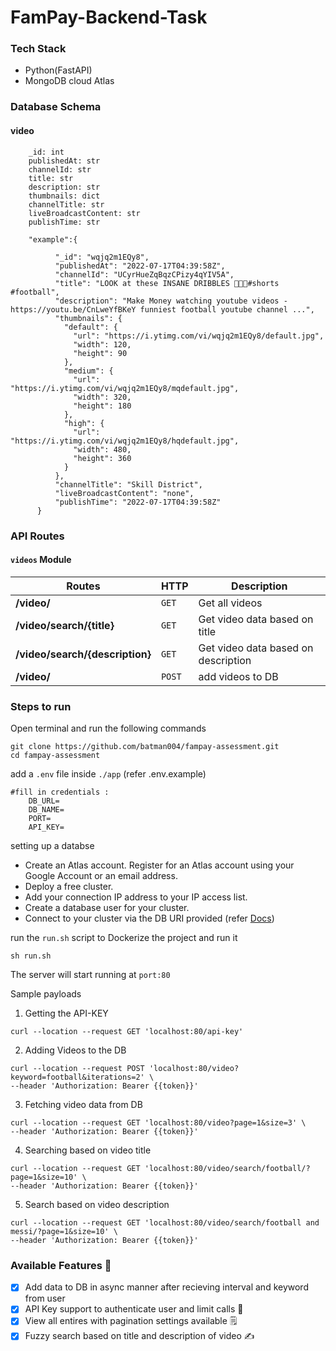 # FamPay-Backend-Task

### Tech Stack
 - Python(FastAPI)
 - MongoDB cloud Atlas

### Database Schema

#### video
```
    _id: int
    publishedAt: str
    channelId: str
    title: str
    description: str
    thumbnails: dict
    channelTitle: str
    liveBroadcastContent: str
    publishTime: str
    
    "example":{
    
          "_id": "wqjq2m1EQy8",
          "publishedAt": "2022-07-17T04:39:58Z",
          "channelId": "UCyrHueZqBqzCPizy4qYIV5A",
          "title": "LOOK at these INSANE DRIBBLES 🥶🥶🔥#shorts  #football",
          "description": "Make Money watching youtube videos - https://youtu.be/CnLweYfBKeY funniest football youtube channel ...",
          "thumbnails": {
            "default": {
              "url": "https://i.ytimg.com/vi/wqjq2m1EQy8/default.jpg",
              "width": 120,
              "height": 90
            },
            "medium": {
              "url": "https://i.ytimg.com/vi/wqjq2m1EQy8/mqdefault.jpg",
              "width": 320,
              "height": 180
            },
            "high": {
              "url": "https://i.ytimg.com/vi/wqjq2m1EQy8/hqdefault.jpg",
              "width": 480,
              "height": 360
            }
          },
          "channelTitle": "Skill District",
          "liveBroadcastContent": "none",
          "publishTime": "2022-07-17T04:39:58Z"
      }   
```
### API Routes


#### `videos` Module

Routes | HTTP | Description
--- | --- | ---
**/video/** | `GET` | Get all videos
**/video/search/{title}** | `GET` | Get video data based on title
**/video/search/{description}** | `GET` | Get video data based on description
**/video/** | `POST` | add videos to DB 

### Steps to run

Open terminal and run the following commands
```
git clone https://github.com/batman004/fampay-assessment.git
cd fampay-assessment
```

add a `.env` file inside `./app` (refer .env.example)
```
#fill in credentials :
    DB_URL=
    DB_NAME=
    PORT= 
    API_KEY=
```    

setting up a databse


- Create an Atlas account. Register for an Atlas account using your Google Account or an email address.
- Deploy a free cluster.
- Add your connection IP address to your IP access list.
- Create a database user for your cluster.
- Connect to your cluster via the DB URI provided (refer [Docs](https://www.mongodb.com/docs/atlas/tutorial/connect-to-your-cluster/))


run the `run.sh` script to Dockerize the project and run it
```
sh run.sh 
```

The server will start running at `port:80`


Sample payloads

1. Getting the API-KEY

```
curl --location --request GET 'localhost:80/api-key'
```

2. Adding Videos to the DB

```
curl --location --request POST 'localhost:80/video?keyword=football&iterations=2' \
--header 'Authorization: Bearer {{token}}'

```
3. Fetching video data from DB

```
curl --location --request GET 'localhost:80/video?page=1&size=3' \
--header 'Authorization: Bearer {{token}}'

```
4. Searching based on video title

```
curl --location --request GET 'localhost:80/video/search/football/?page=1&size=10' \
--header 'Authorization: Bearer {{token}}'
```

5. Search based on video description
```
curl --location --request GET 'localhost:80/video/search/football and messi/?page=1&size=10' \
--header 'Authorization: Bearer {{token}}'
```

### Available Features 🍻


- [x] Add data to DB in async manner after recieving interval and keyword from user
- [x] API Key support to authenticate user and limit calls 🔐
- [x] View all entires with pagination settings available 🗒️
- [x] Fuzzy search based on title and description of video ✍️
